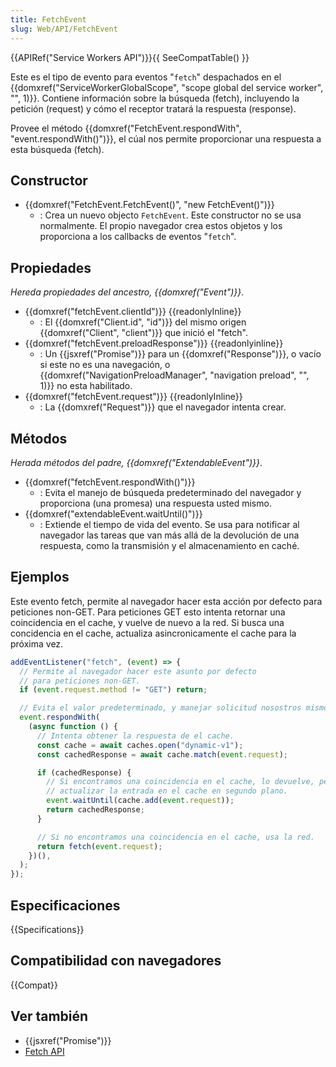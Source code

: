 ```yaml
---
title: FetchEvent
slug: Web/API/FetchEvent
---
```


{{APIRef("Service Workers API")}}{{ SeeCompatTable() }}

Este es el tipo de evento para eventos "`fetch`" despachados en el {{domxref("ServiceWorkerGlobalScope", "scope global del service worker", "", 1)}}. Contiene información sobre la búsqueda (fetch), incluyendo la petición (request) y cómo el receptor tratará la respuesta (response).

Provee el método {{domxref("FetchEvent.respondWith", "event.respondWith()")}}, el cúal nos permite proporcionar una respuesta a esta búsqueda (fetch).

## Constructor

- {{domxref("FetchEvent.FetchEvent()", "new FetchEvent()")}}
  - : Crea un nuevo objecto `FetchEvent`. Este constructor no se usa normalmente. El propio navegador crea estos objetos y los proporciona a los callbacks de eventos "`fetch`".

## Propiedades

_Hereda propiedades del ancestro, {{domxref("Event")}}_.

- {{domxref("fetchEvent.clientId")}} {{readonlyInline}}
  - : El {{domxref("Client.id", "id")}} del mismo origen {{domxref("Client", "client")}} que inició el "fetch".
- {{domxref("fetchEvent.preloadResponse")}} {{readonlyinline}}
  - : Un {{jsxref("Promise")}} para un {{domxref("Response")}}, o vacío si este no es una navegación, o {{domxref("NavigationPreloadManager", "navigation preload", "", 1)}} no esta habilitado.
- {{domxref("fetchEvent.request")}} {{readonlyInline}}
  - : La {{domxref("Request")}} que el navegador intenta crear.

## Métodos

_Herada métodos del padre,_ _{{domxref("ExtendableEvent")}}_.

- {{domxref("fetchEvent.respondWith()")}}
  - : Evita el manejo de búsqueda predeterminado del navegador y proporciona (una promesa) una respuesta usted mismo.
- {{domxref("extendableEvent.waitUntil()")}}
  - : Extiende el tiempo de vida del evento. Se usa para notificar al navegador las tareas que van más allá de la devolución de una respuesta, como la transmisión y el almacenamiento en caché.

## Ejemplos

Este evento fetch, permite al navegador hacer esta acción por defecto para peticiones non-GET. Para peticiones GET esto intenta retornar una coincidencia en el cache, y vuelve de nuevo a la red. Si busca una concidencia en el cache, actualiza asincronicamente el cache para la próxima vez.

```js
addEventListener("fetch", (event) => {
  // Permite al navegador hacer este asunto por defecto
  // para peticiones non-GET.
  if (event.request.method != "GET") return;

  // Evita el valor predeterminado, y manejar solicitud nosostros mismos.
  event.respondWith(
    (async function () {
      // Intenta obtener la respuesta de el cache.
      const cache = await caches.open("dynamic-v1");
      const cachedResponse = await cache.match(event.request);

      if (cachedResponse) {
        // Si encontramos una coincidencia en el cache, lo devuelve, pero también
        // actualizar la entrada en el cache en segundo plano.
        event.waitUntil(cache.add(event.request));
        return cachedResponse;
      }

      // Si no encontramos una coincidencia en el cache, usa la red.
      return fetch(event.request);
    })(),
  );
});
```

## Especificaciones

{{Specifications}}

## Compatibilidad con navegadores

{{Compat}}

## Ver también

- {{jsxref("Promise")}}
- [Fetch API](/es/docs/Web/API/Fetch_API)
